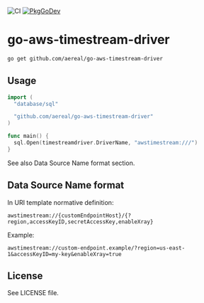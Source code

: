 ![CI][ci-status]
[![PkgGoDev][pkg-go-dev-badge]][pkg-go-dev]

# go-aws-timestream-driver

```sh
go get github.com/aereal/go-aws-timestream-driver
```

## Usage

```go
import (
  "database/sql"

  "github.com/aereal/go-aws-timestream-driver"
)

func main() {
  sql.Open(timestreamdriver.DriverName, "awstimestream:///")
}
```

See also Data Source Name format section.

## Data Source Name format

In URI template normative definition:

```
awstimestream://{customEndpointHost}/{?region,accessKeyID,secretAccessKey,enableXray}
```

Example:

```
awstimestream://custom-endpoint.example/?region=us-east-1&accessKeyID=my-key&enableXray=true
```

## License

See LICENSE file.

[pkg-go-dev]: https://pkg.go.dev/github.com/aereal/go-aws-timestream-driver
[pkg-go-dev-badge]: https://pkg.go.dev/badge/aereal/go-aws-timestream-driver
[ci-status]: https://github.com/aereal/go-aws-timestream-driver/workflows/CI/badge.svg?branch=main
